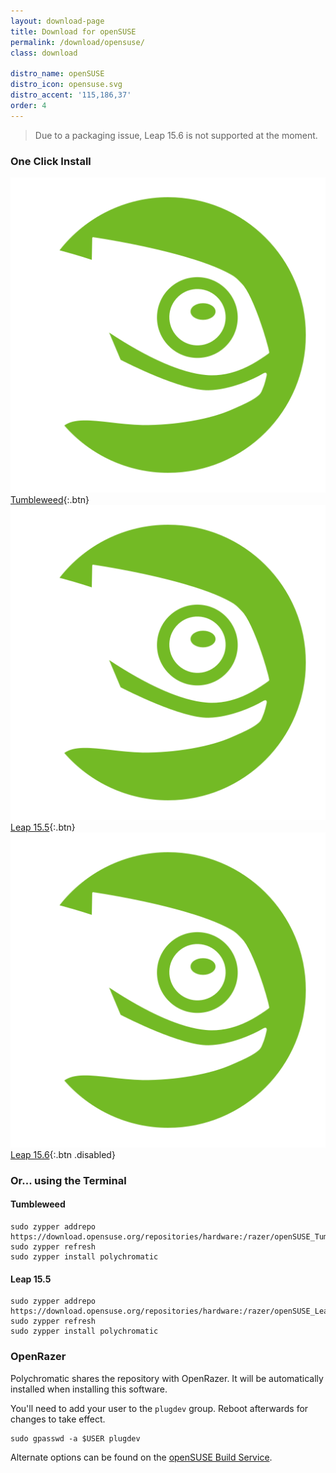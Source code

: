 ```yaml
---
layout: download-page
title: Download for openSUSE
permalink: /download/opensuse/
class: download

distro_name: openSUSE
distro_icon: opensuse.svg
distro_accent: '115,186,37'
order: 4
---
```


> Due to a packaging issue, Leap 15.6 is not supported at the moment.

### One Click Install

[![](/assets/img/distros/opensuse.svg) Tumbleweed](https://software.opensuse.org/ymp/hardware:razer/openSUSE_Tumbleweed/polychromatic.ymp){:.btn}
[![](/assets/img/distros/opensuse.svg) Leap 15.5](https://software.opensuse.org/ymp/hardware:razer/openSUSE_Leap_15.5/polychromatic.ymp){:.btn}
[![](/assets/img/distros/opensuse.svg) Leap 15.6](){:.btn .disabled}

### Or... using the Terminal

#### Tumbleweed

```shell
sudo zypper addrepo https://download.opensuse.org/repositories/hardware:/razer/openSUSE_Tumbleweed/hardware:razer.repo
sudo zypper refresh
sudo zypper install polychromatic
```

#### Leap 15.5

```shell
sudo zypper addrepo https://download.opensuse.org/repositories/hardware:/razer/openSUSE_Leap_15.5/hardware:razer.repo
sudo zypper refresh
sudo zypper install polychromatic
```

### OpenRazer

Polychromatic shares the repository with OpenRazer. It will be automatically installed when installing this software.

You'll need to add your user to the `plugdev` group. Reboot afterwards for changes to take effect.

```shell
sudo gpasswd -a $USER plugdev
```

Alternate options can be found on the [openSUSE Build Service](https://software.opensuse.org/download.html?project=hardware%3Arazer&package=polychromatic).
